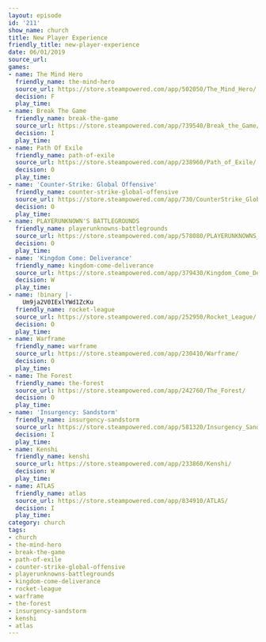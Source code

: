 ```yaml
---
layout: episode
id: '211'
show_name: church
title: New Player Experience
friendly_title: new-player-experience
date: 06/01/2019
source_url: 
games:
- name: The Mind Hero
  friendly_name: the-mind-hero
  source_url: https://store.steampowered.com/app/502050/The_Mind_Hero/
  decision: F
  play_time: 
- name: Break The Game
  friendly_name: break-the-game
  source_url: https://store.steampowered.com/app/739540/Break_the_Game/
  decision: I
  play_time: 
- name: Path Of Exile
  friendly_name: path-of-exile
  source_url: https://store.steampowered.com/app/238960/Path_of_Exile/
  decision: O
  play_time: 
- name: 'Counter-Strike: Global Offensive'
  friendly_name: counter-strike-global-offensive
  source_url: https://store.steampowered.com/app/730/CounterStrike_Global_Offensive/
  decision: O
  play_time: 
- name: PLAYERUNKNOWN'S BATTLEGROUNDS
  friendly_name: playerunknowns-battlegrounds
  source_url: https://store.steampowered.com/app/578080/PLAYERUNKNOWNS_BATTLEGROUNDS/
  decision: O
  play_time: 
- name: 'Kingdom Come: Deliverance'
  friendly_name: kingdom-come-deliverance
  source_url: https://store.steampowered.com/app/379430/Kingdom_Come_Deliverance/
  decision: W
  play_time: 
- name: !binary |-
    Um9ja2V0IExlYWd1ZcKu
  friendly_name: rocket-league
  source_url: https://store.steampowered.com/app/252950/Rocket_League/
  decision: O
  play_time: 
- name: Warframe
  friendly_name: warframe
  source_url: https://store.steampowered.com/app/230410/Warframe/
  decision: O
  play_time: 
- name: The Forest
  friendly_name: the-forest
  source_url: https://store.steampowered.com/app/242760/The_Forest/
  decision: O
  play_time: 
- name: 'Insurgency: Sandstorm'
  friendly_name: insurgency-sandstorm
  source_url: https://store.steampowered.com/app/581320/Insurgency_Sandstorm/
  decision: I
  play_time: 
- name: Kenshi
  friendly_name: kenshi
  source_url: https://store.steampowered.com/app/233860/Kenshi/
  decision: W
  play_time: 
- name: ATLAS
  friendly_name: atlas
  source_url: https://store.steampowered.com/app/834910/ATLAS/
  decision: I
  play_time: 
category: church
tags:
- church
- the-mind-hero
- break-the-game
- path-of-exile
- counter-strike-global-offensive
- playerunknowns-battlegrounds
- kingdom-come-deliverance
- rocket-league
- warframe
- the-forest
- insurgency-sandstorm
- kenshi
- atlas
---
```

